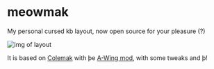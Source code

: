 # meowmak
My personal cursed kb layout, now open source for your pleasure (?)

![img of layout](https://github.com/user-attachments/assets/452fea9d-e7b5-40fa-8705-054fe51f453b)

It is based on [Colemak](https://colemak.com/) with þe [A-Wing mod](https://colemakmods.github.io/ergonomic-mods/angle.html), with some tweaks and þ!
